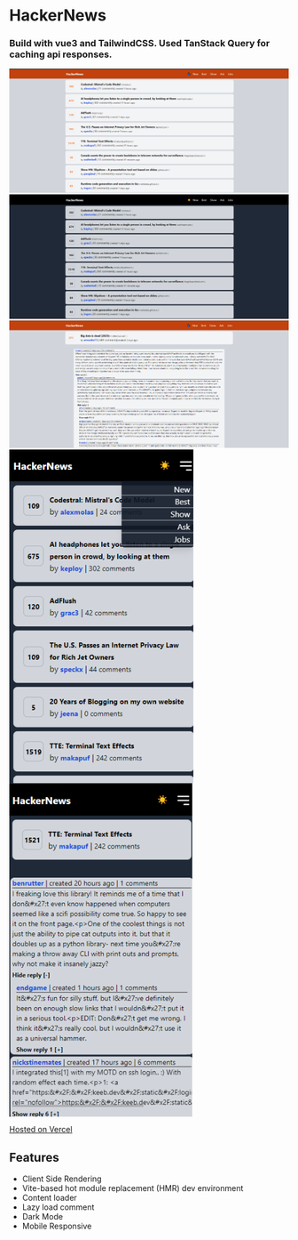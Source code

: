 # HackerNews

### Build with vue3 and TailwindCSS. Used TanStack Query for caching api responses.

<img src="./src/assets/preview/home.png">
<img src="./src/assets/preview/home-dark.png">
<img src="./src/assets/preview/comment.png">
<div >
<img src="./src/assets/preview/home-sm.png" style="display: inline-block; vertical-align: top;  height: 600px;">
<img src="./src/assets/preview/comment-sm.png" style="display: inline-block; vertical-align: top;height: 600px;">
</div>

[Hosted on Vercel](https://hacker-news-gold-tau.vercel.app/)

## Features

- Client Side Rendering
- Vite-based hot module replacement (HMR) dev environment
- Content loader
- Lazy load comment
- Dark Mode
- Mobile Responsive
